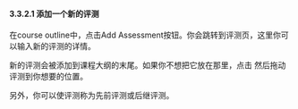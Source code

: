 #### 3.3.2.1 添加一个新的评测

在course outline中，点击Add Assessment按钮。你会跳转到评测页，这里你可以输入新的评测的详情。

新的评测会被添加到课程大纲的末尾。如果你不想把它放在那里，点击 然后拖动评测到你想要的位置。

另外，你可以使评测称为先前评测或后继评测。

